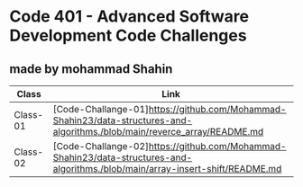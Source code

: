 # Code 401 - Advanced Software Development Code Challenges
## made by mohammad Shahin


|   Class     |     Link    |
| ----------- | ----------- |
|  Class-01   | [Code-Challange-01]https://github.com/Mohammad-Shahin23/data-structures-and-algorithms./blob/main/reverce_array/README.md |
|  Class-02   | [Code-Challange-02]https://github.com/Mohammad-Shahin23/data-structures-and-algorithms./blob/main/array-insert-shift/README.md |